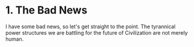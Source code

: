 # 1. The Bad News

I have some bad news, so let's get straight to the point. The tyrannical power structures we are battling for the future of Civilization are not merely human. 

